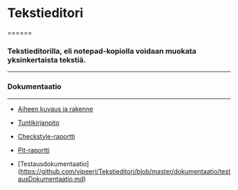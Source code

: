 # Tekstieditori
======

### Tekstieditorilla, eli notepad-kopiolla voidaan muokata yksinkertaista tekstiä.
------

### Dokumentaatio
------

* [Aiheen kuvaus ja rakenne](https://github.com/vipeeri/Tekstieditori/blob/master/dokumentaatio/aiheenKuvausJaRakenne.md)
* [Tuntikirjanpito](https://github.com/vipeeri/Tekstieditori/blob/master/dokumentaatio/tuntikirjanpito.md)
 
* [Checkstyle-raportti](https://htmlpreview.github.io/?https://github.com/vipeeri/Tekstieditori/blob/master/dokumentaatio/checkstyle.html)
* [Pit-raportti](https://htmlpreview.github.io/?https://github.com/vipeeri/Tekstieditori/blob/master/dokumentaatio/pit/index.html)
* [Testausdokumentaatio] (https://github.com/vipeeri/Tekstieditori/blob/master/dokumentaatio/testausDokumentaatio.md)
